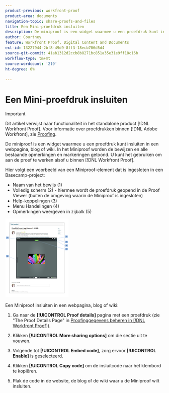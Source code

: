 ```yaml
---
product-previous: workfront-proof
product-area: documents
navigation-topic: share-proofs-and-files
title: Een Mini-proefdruk insluiten
description: De miniproof is een widget waarmee u een proefdruk kunt insluiten in een webpagina, blog of wiki. In het Miniproof worden de bewijzen en alle bestaande opmerkingen en markeringen getoond. U kunt het gebruiken om aan de proef te werken alsof u binnen [!DNL Workfront Proof].
author: Courtney
feature: Workfront Proof, Digital Content and Documents
exl-id: 13227944-2bf8-49d9-8ff3-18ecb706d5d4
source-git-commit: 41ab1312d2ccb8b8271bc851a35e31e9ff18c16b
workflow-type: tm+mt
source-wordcount: '219'
ht-degree: 0%

---
```


# Een Mini-proefdruk insluiten

>[!IMPORTANT]
>
>Dit artikel verwijst naar functionaliteit in het standalone product [!DNL Workfront Proof]. Voor informatie over proefdrukken binnen [!DNL Adobe Workfront], zie [Proofing](../../../review-and-approve-work/proofing/proofing.md).

De miniproof is een widget waarmee u een proefdruk kunt insluiten in een webpagina, blog of wiki. In het Miniproof worden de bewijzen en alle bestaande opmerkingen en markeringen getoond. U kunt het gebruiken om aan de proef te werken alsof u binnen [!DNL Workfront Proof].

Hier volgt een voorbeeld van een Miniproof-element dat is ingesloten in een Basecamp-project:

* Naam van het bewijs (1)
* Volledig scherm (2) - hiermee wordt de proefdruk geopend in de Proof Viewer (buiten de omgeving waarin de Miniproof is ingesloten)
* Help-koppelingen (3)
* Menu Handelingen (4)
* Opmerkingen weergeven in zijbalk (5)

![Basecamp_miniproof.png](assets/basecamp-miniproof-201x250.png)

Een Miniproof insluiten in een webpagina, blog of wiki:

1. Ga naar de **[!UICONTROL Proof details]** pagina met een proefdruk (zie &quot;The Proof Details Page&quot; in [Proofinggegevens beheren in [!DNL Workfront Proof]](../../../workfront-proof/wp-work-proofsfiles/manage-your-work/manage-proof-details.md)).

1. Klikken **[!UICONTROL More sharing options]** om die sectie uit te vouwen.
1. Volgende tot **[!UICONTROL Embed code]**, zorg ervoor **[!UICONTROL Enable]** is geselecteerd.

1. Klikken **[!UICONTROL Copy code]** om de insluitcode naar het klembord te kopiëren.
1. Plak de code in de website, de blog of de wiki waar u de Miniproof wilt insluiten.
